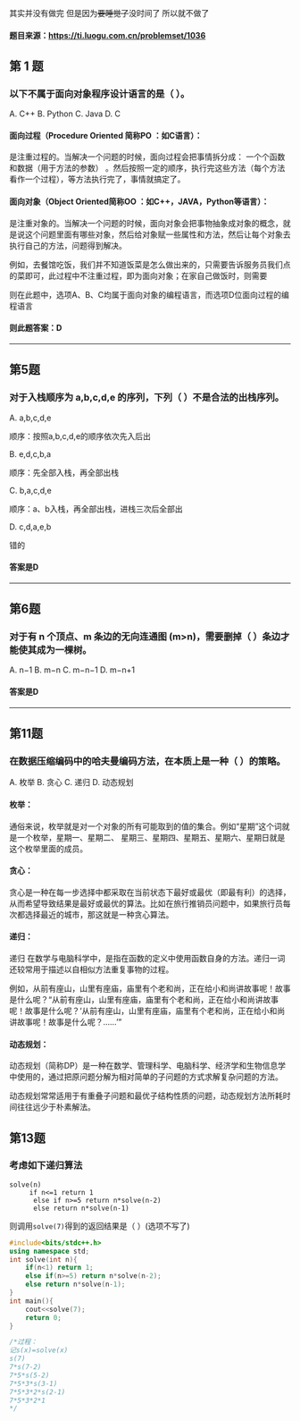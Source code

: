 其实并没有做完 但是因为~~要睡觉了~~没时间了 所以就不做了
#### 题目来源：https://ti.luogu.com.cn/problemset/1036
## 第 1 题
### 以下不属于面向对象程序设计语言的是（ ）。

 A. C++
 B. Python
 C. Java
 D. C
 
#### 面向过程（Procedure Oriented 简称PO ：如C语言）：

是注重过程的。当解决一个问题的时候，面向过程会把事情拆分成： 一个个函数和数据（用于方法的参数） 。然后按照一定的顺序，执行完这些方法（每个方法看作一个过程），等方法执行完了，事情就搞定了。

#### 面向对象（Object Oriented简称OO ：如C++，JAVA，Python等语言）：

是注重对象的。当解决一个问题的时候，面向对象会把事物抽象成对象的概念，就是说这个问题里面有哪些对象，然后给对象赋一些属性和方法，然后让每个对象去执行自己的方法，问题得到解决。

例如，去餐馆吃饭，我们并不知道饭菜是怎么做出来的，只需要告诉服务员我们点的菜即可，此过程中不注重过程，即为面向对象；在家自己做饭时，则需要

则在此题中，选项A、B、C均属于面向对象的编程语言，而选项D位面向过程的编程语言

#### 则此题答案：D


------------

## 第5题
### 对于入栈顺序为 a,b,c,d,e 的序列，下列（ ）不是合法的出栈序列。

A. a,b,c,d,e

顺序：按照a,b,c,d,e的顺序依次先入后出

B. e,d,c,b,a

顺序：先全部入栈，再全部出栈

C. b,a,c,d,e

顺序：a、b入栈，再全部出栈，进栈三次后全部出

D. c,d,a,e,b

错的

#### 答案是D


------------
## 第6题
### 对于有 n 个顶点、m 条边的无向连通图 (m>n)，需要删掉（ ）条边才能使其成为一棵树。

 A. n−1
 B. m−n
 C. m−n−1
 D. m−n+1

#### 答案是D


------------
## 第11题
### 在数据压缩编码中的哈夫曼编码方法，在本质上是一种（ ）的策略。

 A. 枚举
 B. 贪心
 C. 递归
 D. 动态规划
 
####  枚举：
通俗来说，枚举就是对一个对象的所有可能取到的值的集合。例如“星期”这个词就是一个枚举，星期一、星期二、 星期三、星期四、星期五、星期六、星期日就是这个枚举里面的成员。
#### 贪心：
贪心是一种在每一步选择中都采取在当前状态下最好或最优（即最有利）的选择，从而希望导致结果是最好或最优的算法。比如在旅行推销员问题中，如果旅行员每次都选择最近的城市，那这就是一种贪心算法。
#### 递归：
递归
在数学与电脑科学中，是指在函数的定义中使用函数自身的方法。递归一词还较常用于描述以自相似方法重复事物的过程。

例如，从前有座山，山里有座庙，庙里有个老和尚，正在给小和尚讲故事呢！故事是什么呢？“从前有座山，山里有座庙，庙里有个老和尚，正在给小和尚讲故事呢！故事是什么呢？‘从前有座山，山里有座庙，庙里有个老和尚，正在给小和尚讲故事呢！故事是什么呢？……’”
#### 动态规划：
动态规划（简称DP）是一种在数学、管理科学、电脑科学、经济学和生物信息学中使用的，通过把原问题分解为相对简单的子问题的方式求解复杂问题的方法。

动态规划常常适用于有重叠子问题和最优子结构性质的问题，动态规划方法所耗时间往往远少于朴素解法。

## 第13题
### 考虑如下递归算法
```
solve(n)  
     if n<=1 return 1  
      else if n>=5 return n*solve(n-2)  
      else return n*solve(n-1)  
```
则调用`solve(7)`得到的返回结果是（  ）(选项不写了)
```cpp
#include<bits/stdc++.h>
using namespace std;
int solve(int n){
    if(n<1) return 1;
    else if(n>=5) return n*solve(n-2);
    else return n*solve(n-1);
}
int main(){
    cout<<solve(7);
    return 0;
}

/*过程：
记s(x)=solve(x)
s(7)
7*s(7-2)
7*5*s(5-2)
7*5*3*s(3-1)
7*5*3*2*s(2-1)
7*5*3*2*1
*/
```
